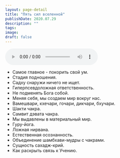 ```yaml
---
layout: page-detail
title: "Пять сил вселенной"
publishDate: 2020.07.29
description: ""
tags:
image:
draft: false
---
```


<audio title="2020.07.29 - Пять сил вселенной.mp3" src="/upload/iblock/d88/d88a29c0ca78b7c1ad26b9cae24954d5.mp3" controls=""></audio>

* Самое главное - покорить свой ум.
* Стадия подношения.
* Садху снаружи ничего не ищет.
* Гиперпсевдоложная ответственность.
* Не подменять Бога собой.
* Меняя себя, мы создаем мир вокруг нас.
* Вамешвари, кхечари, гочари, дикчари, бхучари.
* Шакти чакра.
* Самвит дэвата чакра.
* Мы выдавлены в материальный мир.
* Гуру-йога.
* Ложная нирвана.
* Естественная осознанность.
* Объединение шамбхави-мудры с чакрами.
* Сущность сахадж-крий.
* Как раскрыть связь к Учению.

  
